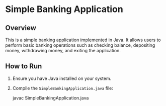 # Simple Banking Application

## Overview
This is a simple banking application implemented in Java. It allows users to perform basic banking operations such as checking balance, depositing money, withdrawing money, and exiting the application.

## How to Run
1. Ensure you have Java installed on your system.
2. Compile the `SimpleBankingApplication.java` file:
   
   javac SimpleBankingApplication.java
